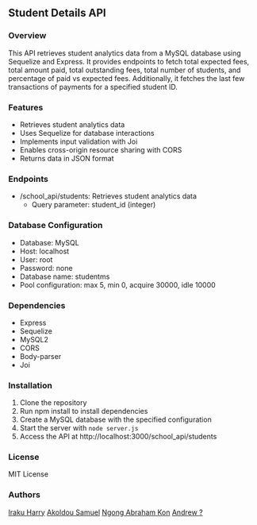 ## Student Details API

### Overview

This API retrieves student analytics data from a MySQL database using Sequelize and Express. It provides endpoints to fetch total expected fees, total amount paid, total outstanding fees, total number of students, and percentage of paid vs expected fees. Additionally, it fetches the last few transactions of payments for a specified student ID.

### Features

- Retrieves student analytics data
- Uses Sequelize for database interactions
- Implements input validation with Joi
- Enables cross-origin resource sharing with CORS
- Returns data in JSON format

### Endpoints

- /school_api/students: Retrieves student analytics data
    - Query parameter: student_id (integer)

### Database Configuration

- Database: MySQL
- Host: localhost
- User: root
- Password: none
- Database name: studentms
- Pool configuration: max 5, min 0, acquire 30000, idle 10000

### Dependencies

- Express
- Sequelize
- MySQL2
- CORS
- Body-parser
- Joi

### Installation

1. Clone the repository
2. Run npm install to install dependencies
3. Create a MySQL database with the specified configuration
4. Start the server with ```node server.js```
5. Access the API at http://localhost:3000/school_api/students

### License

MIT License

### Authors

[Iraku Harry](https://github.com/iraqooh/)
[Akoldou Samuel]()
[Ngong Abraham Kon]()
[Andrew ?]()
